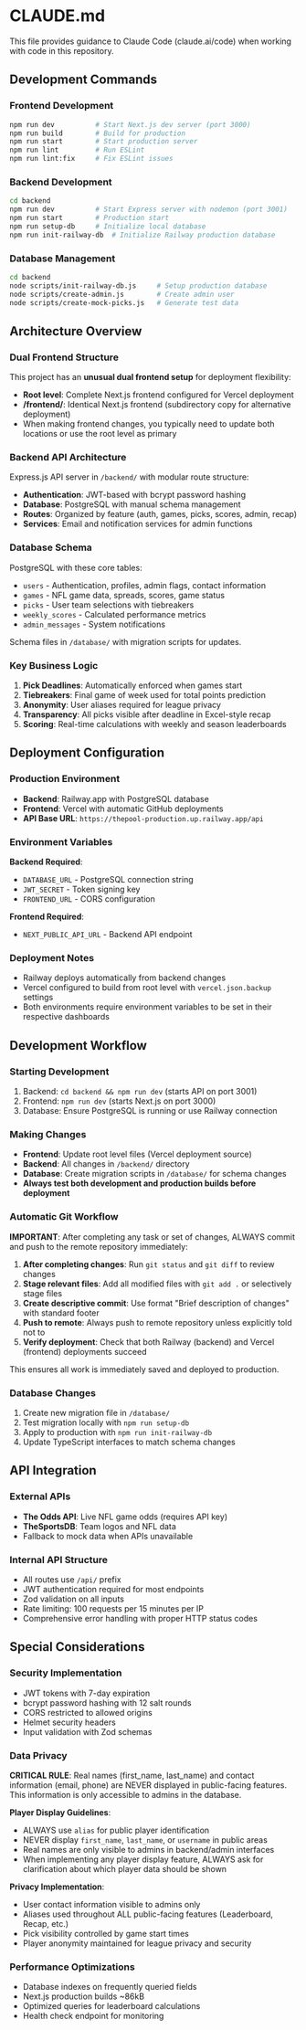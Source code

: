 # CLAUDE.md

This file provides guidance to Claude Code (claude.ai/code) when working with code in this repository.

## Development Commands

### Frontend Development
```bash
npm run dev          # Start Next.js dev server (port 3000)
npm run build        # Build for production
npm run start        # Start production server
npm run lint         # Run ESLint
npm run lint:fix     # Fix ESLint issues
```

### Backend Development
```bash
cd backend
npm run dev          # Start Express server with nodemon (port 3001)
npm run start        # Production start
npm run setup-db     # Initialize local database
npm run init-railway-db  # Initialize Railway production database
```

### Database Management
```bash
cd backend
node scripts/init-railway-db.js     # Setup production database
node scripts/create-admin.js        # Create admin user
node scripts/create-mock-picks.js   # Generate test data
```

## Architecture Overview

### Dual Frontend Structure
This project has an **unusual dual frontend setup** for deployment flexibility:
- **Root level**: Complete Next.js frontend configured for Vercel deployment
- **/frontend/**: Identical Next.js frontend (subdirectory copy for alternative deployment)
- When making frontend changes, you typically need to update both locations or use the root level as primary

### Backend API Architecture
Express.js API server in `/backend/` with modular route structure:
- **Authentication**: JWT-based with bcrypt password hashing
- **Database**: PostgreSQL with manual schema management
- **Routes**: Organized by feature (auth, games, picks, scores, admin, recap)
- **Services**: Email and notification services for admin functions

### Database Schema
PostgreSQL with these core tables:
- `users` - Authentication, profiles, admin flags, contact information
- `games` - NFL game data, spreads, scores, game status
- `picks` - User team selections with tiebreakers
- `weekly_scores` - Calculated performance metrics
- `admin_messages` - System notifications

Schema files in `/database/` with migration scripts for updates.

### Key Business Logic
1. **Pick Deadlines**: Automatically enforced when games start
2. **Tiebreakers**: Final game of week used for total points prediction
3. **Anonymity**: User aliases required for league privacy
4. **Transparency**: All picks visible after deadline in Excel-style recap
5. **Scoring**: Real-time calculations with weekly and season leaderboards

## Deployment Configuration

### Production Environment
- **Backend**: Railway.app with PostgreSQL database
- **Frontend**: Vercel with automatic GitHub deployments
- **API Base URL**: `https://thepool-production.up.railway.app/api`

### Environment Variables
**Backend Required**:
- `DATABASE_URL` - PostgreSQL connection string
- `JWT_SECRET` - Token signing key
- `FRONTEND_URL` - CORS configuration

**Frontend Required**:
- `NEXT_PUBLIC_API_URL` - Backend API endpoint

### Deployment Notes
- Railway deploys automatically from backend changes
- Vercel configured to build from root level with `vercel.json.backup` settings
- Both environments require environment variables to be set in their respective dashboards

## Development Workflow

### Starting Development
1. Backend: `cd backend && npm run dev` (starts API on port 3001)
2. Frontend: `npm run dev` (starts Next.js on port 3000)
3. Database: Ensure PostgreSQL is running or use Railway connection

### Making Changes
- **Frontend**: Update root level files (Vercel deployment source)
- **Backend**: All changes in `/backend/` directory
- **Database**: Create migration scripts in `/database/` for schema changes
- **Always test both development and production builds before deployment**

### Automatic Git Workflow
**IMPORTANT**: After completing any task or set of changes, ALWAYS commit and push to the remote repository immediately:

1. **After completing changes**: Run `git status` and `git diff` to review changes
2. **Stage relevant files**: Add all modified files with `git add .` or selectively stage files
3. **Create descriptive commit**: Use format "Brief description of changes" with standard footer
4. **Push to remote**: Always push to remote repository unless explicitly told not to
5. **Verify deployment**: Check that both Railway (backend) and Vercel (frontend) deployments succeed

This ensures all work is immediately saved and deployed to production.

### Database Changes
1. Create new migration file in `/database/`
2. Test migration locally with `npm run setup-db`
3. Apply to production with `npm run init-railway-db`
4. Update TypeScript interfaces to match schema changes

## API Integration

### External APIs
- **The Odds API**: Live NFL game odds (requires API key)
- **TheSportsDB**: Team logos and NFL data
- Fallback to mock data when APIs unavailable

### Internal API Structure
- All routes use `/api/` prefix
- JWT authentication required for most endpoints
- Zod validation on all inputs
- Rate limiting: 100 requests per 15 minutes per IP
- Comprehensive error handling with proper HTTP status codes

## Special Considerations

### Security Implementation
- JWT tokens with 7-day expiration
- bcrypt password hashing with 12 salt rounds
- CORS restricted to allowed origins
- Helmet security headers
- Input validation with Zod schemas

### Data Privacy
**CRITICAL RULE**: Real names (first_name, last_name) and contact information (email, phone) are NEVER displayed in public-facing features. This information is only accessible to admins in the database.

**Player Display Guidelines**:
- ALWAYS use `alias` for public player identification
- NEVER display `first_name`, `last_name`, or `username` in public areas
- Real names are only visible to admins in backend/admin interfaces
- When implementing any player display feature, ALWAYS ask for clarification about which player data should be shown

**Privacy Implementation**:
- User contact information visible to admins only
- Aliases used throughout ALL public-facing features (Leaderboard, Recap, etc.)
- Pick visibility controlled by game start times
- Player anonymity maintained for league privacy and security

### Performance Optimizations
- Database indexes on frequently queried fields
- Next.js production builds ~86kB
- Optimized queries for leaderboard calculations
- Health check endpoint for monitoring